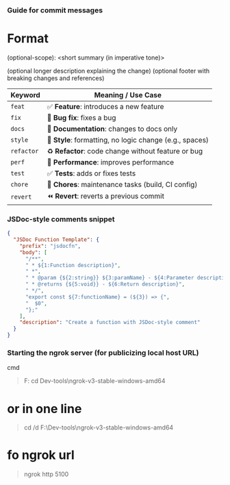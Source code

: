### Guide for commit messages

# Format
<type>(optional-scope): <short summary (in imperative tone)>

(optional longer description explaining the change)
(optional footer with breaking changes and references)

| **Keyword** | **Meaning / Use Case**                                   |
| ----------- | -------------------------------------------------------- |
| `feat`      | ✅ **Feature**: introduces a new feature                 |
| `fix`       | 🐞 **Bug fix**: fixes a bug                              |
| `docs`      | 📄 **Documentation**: changes to docs only               |
| `style`     | 🎨 **Style**: formatting, no logic change (e.g., spaces) |
| `refactor`  | ♻️ **Refactor**: code change without feature or bug      |
| `perf`      | 🚀 **Performance**: improves performance                 |
| `test`      | ✅ **Tests**: adds or fixes tests                        |
| `chore`     | 🔧 **Chores**: maintenance tasks (build, CI config)      |
| `revert`    | ⏪ **Revert**: reverts a previous commit                 |


### JSDoc-style comments snippet

```json
{
  "JSDoc Function Template": {
    "prefix": "jsdocfn",
    "body": [
      "/**",
      " * ${1:Function description}",
      " *",
      " * @param {${2:string}} ${3:paramName} - ${4:Parameter description}",
      " * @returns {${5:void}} - ${6:Return description}",
      " */",
      "export const ${7:functionName} = (${3}) => {",
      "  $0",
      "};"
    ],
    "description": "Create a function with JSDoc-style comment"
  }
}
```

### Starting the ngrok server (for publicizing local host URL)
cmd
> F:
> cd Dev-tools\ngrok-v3-stable-windows-amd64
# or in one line
> cd /d F:\Dev-tools\ngrok-v3-stable-windows-amd64
# fo ngrok url
> ngrok http 5100

